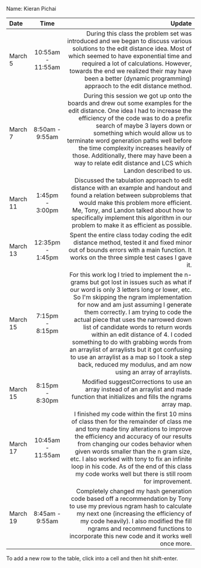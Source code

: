 Name: Kieran Pichai

| Date     |       Time        |                                                                                                                                                                                                                                                                                                                                                                                                                                                                                                                                                                                             Update |
|:---------|:-----------------:|---------------------------------------------------------------------------------------------------------------------------------------------------------------------------------------------------------------------------------------------------------------------------------------------------------------------------------------------------------------------------------------------------------------------------------------------------------------------------------------------------------------------------------------------------------------------------------------------------:|
| March 5  | 10:55am - 11:55am |                                                                                                                                                                                                                                                              During this class the problem set was introduced and we began to discuss various solutions to the edit distance idea. Most of which seemed to have exponential time and required a lot of calculations. However, towards the end we realized their may have been a better (dynamic programming) appraoch to the edit distance method. |
| March 7  |  8:50am - 9:55am  |                                                                                                                                                      During this session we got up onto the boards and drew out some examples for the edit distance. One idea I had to increase the efficiency of the code was to do a prefix search of maybe 3 layers down or something which would allow us to terminate word generation paths well before the time complexity increases heavily of those. Additionally, there may have been a way to relate edit distance and LCS which Landon described to us. |
| March 11 |  1:45pm - 3:00pm  |                                                                                                                                                                                                                                                                                            Discussed the tabulation approach to edit distance with an example and handout and found a relation between subproblems that would make this problem more efficient. Me, Tony, and Landon talked about how to specifically implement this algorithm in our problem to make it as efficient as possible. |
| March 13 | 12:35pm - 1:45pm  |                                                                                                                                                                                                                                                                                                                                                                                                              Spent the entire class today coding the edit distance method, tested it and fixed minor out of bounds errors with a main function. It works on the three simple test cases I gave it. |
| March 15 |  7:15pm - 8:15pm  | For this work log I tried to implement the n-grams but got lost in issues such as what if our word is only 3 letters long or lower, etc. So I'm skipping the ngram implementation for now and am just assuming I generate them correctly. I am trying to code the actual piece that uses the narrowed down list of candidate words to return words within an edit distance of 4. I coded something to do with grabbing words from an arraylist of arraylists but it got confusing to use an arraylist as a map so I took a step back, reduced my modulus, and am now using an array of arraylists. |
| March 15 |  8:15pm - 8:30pm  |                                                                                                                                                                                                                                                                                                                                                                                                                                                             Modified suggestCorrections to use an array instead of an arraylist and made function that initializes and fills the ngrams array map. |
| March 17 | 10:45am - 11:55am |                                                                                                                                                                             I finished my code within the first 10 mins of class then for the remainder of class me and tony made tiny alterations to improve the efficiency and accuracy of our results from changing our codes behavior when given words smaller than the n gram size, etc. I also worked with tony to fix an infinite loop in his code. As of the end of this class my code works well but there is still room for improvement. |
| March 19 |  8:45am - 9:55am  |                                                                                                                                                                                                                                                                                             Completely changed my hash generation code based off a recommendation by Tony to use my previous ngram hash to calculate my next one (increasing the efficiency of my code heavily). I also modified the fill ngrams and recommend functions to incorporate this new code and it works well once more. |


To add a new row to the table, click into a cell and then hit shift-enter.